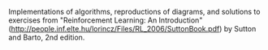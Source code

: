 Implementations of algorithms, reproductions of diagrams, and solutions to exercises from "Reinforcement Learning: An Introduction" (http://people.inf.elte.hu/lorincz/Files/RL_2006/SuttonBook.pdf) by Sutton and Barto, 2nd edition.
